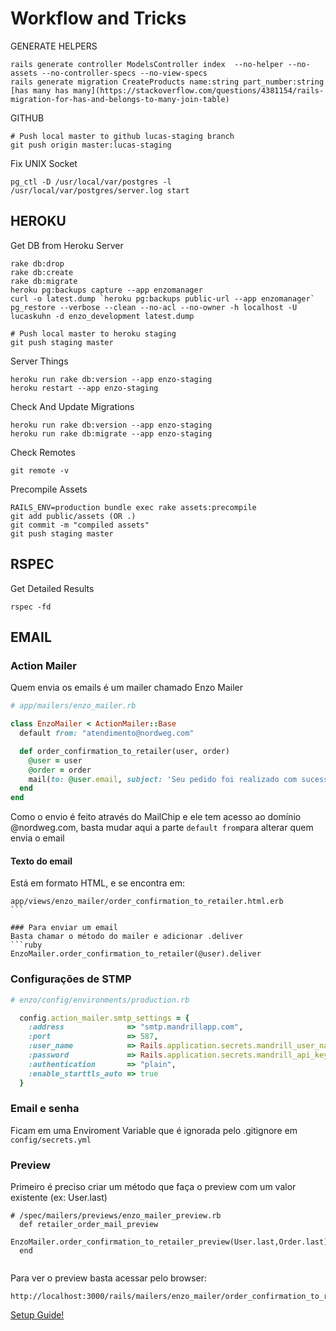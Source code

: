 # Workflow and Tricks
GENERATE HELPERS
```
rails generate controller ModelsController index  --no-helper --no-assets --no-controller-specs --no-view-specs
rails generate migration CreateProducts name:string part_number:string
[has many has many](https://stackoverflow.com/questions/4381154/rails-migration-for-has-and-belongs-to-many-join-table)
```

GITHUB
```
# Push local master to github lucas-staging branch
git push origin master:lucas-staging
```

Fix UNIX Socket
```
pg_ctl -D /usr/local/var/postgres -l /usr/local/var/postgres/server.log start
```

## HEROKU
Get DB from Heroku Server
```
rake db:drop
rake db:create
rake db:migrate
heroku pg:backups capture --app enzomanager
curl -o latest.dump `heroku pg:backups public-url --app enzomanager`
pg_restore --verbose --clean --no-acl --no-owner -h localhost -U lucaskuhn -d enzo_development latest.dump
```
```
# Push local master to heroku staging
git push staging master
```
Server Things
```
heroku run rake db:version --app enzo-staging
heroku restart --app enzo-staging
```
Check And Update Migrations
```
heroku run rake db:version --app enzo-staging
heroku run rake db:migrate --app enzo-staging
```

Check Remotes
```
git remote -v
```
Precompile Assets
```
RAILS_ENV=production bundle exec rake assets:precompile
git add public/assets (OR .)
git commit -m "compiled assets"
git push staging master
```

## RSPEC
Get Detailed Results
```
rspec -fd
```

## EMAIL
### Action Mailer
Quem envia os emails é um mailer chamado Enzo Mailer
```ruby 
# app/mailers/enzo_mailer.rb

class EnzoMailer < ActionMailer::Base
  default from: "atendimento@nordweg.com"

  def order_confirmation_to_retailer(user, order)
    @user = user
    @order = order
    mail(to: @user.email, subject: 'Seu pedido foi realizado com sucesso!')
  end
end
```
Como o envio é feito através do MailChip e ele tem acesso ao domínio @nordweg.com, basta mudar aqui a parte `default from`para alterar quem envia o email

#### Texto do email
Está em formato HTML, e se encontra em:
```
app/views/enzo_mailer/order_confirmation_to_retailer.html.erb
```  

### Para enviar um email
Basta chamar o método do mailer e adicionar .deliver 
```ruby 
EnzoMailer.order_confirmation_to_retailer(@user).deliver
```

### Configurações de STMP
```ruby 
# enzo/config/environments/production.rb

  config.action_mailer.smtp_settings = {
    :address              => "smtp.mandrillapp.com",
    :port                 => 587,
    :user_name            => Rails.application.secrets.mandrill_user_name,
    :password             => Rails.application.secrets.mandrill_api_key,
    :authentication       => "plain",
    :enable_starttls_auto => true
  }
```

### Email e senha
Ficam em uma Enviroment Variable que é ignorada pelo .gitignore em `config/secrets.yml`  

### Preview
Primeiro é preciso criar um método que faça o preview com um valor existente (ex: User.last)
```
# /spec/mailers/previews/enzo_mailer_preview.rb
  def retailer_order_mail_preview
    EnzoMailer.order_confirmation_to_retailer_preview(User.last,Order.last)
  end
  
```
Para ver o preview basta acessar pelo browser:
```
http://localhost:3000/rails/mailers/enzo_mailer/order_confirmation_to_retailer_preview
```
[Setup Guide!](https://launchschool.com/blog/handling-emails-in-rails)
